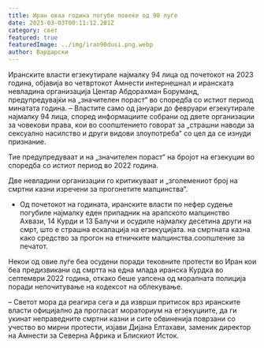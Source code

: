 ```yaml
---
title: Иран оваа година погуби повеќе од 90 луѓе
date: 2023-03-03T00:11:12.281Z
category: свет
featured: true
featuredImage: ../img/iran90dusi.png.webp
author: Вардарски
---
```


Иранските власти егзекутирале најмалку 94 лица од почетокот на 2023 година, објавија во четвртокот Амнести интернешнал и иранската невладина организација Центар Абдорахман Боруманд, предупредувајќи на „значителен пораст“ во споредба со истиот период минатата година.
– Властите само од јануари до февруари егзекутирале најмалку 94 лица, според информациите собрани од двете организации за човекови права, кои во соопштението говорат за „страшни наводи за сексуално насилство и други видови злоупотреба“ со цел да се изнуди признание.

Тие предупредуваат и на „значителен пораст“ на бројот на егзекуции во споредба со истиот период во 2022 година.

Две невладини организации го критикуваат и „зголемениот број на смртни казни изречени за прогонетите малцинства“.

- Од почетокот на годината, иранските власти по нефер судење погубиле најмалку еден припадник на арапското малцинство Ахвази, 14 Курди и 13 Балучи и осудиле најмалку десетина други на смрт, што е страшна ескалација на егзекуцијата. на смртната казна како средство за прогон на етничките малцинства.соопштение за печатот.

Некои од овие луѓе беа осудени поради тековните протести во Иран кои беа предизвикани од смртта на една млада иранска Курдка во септември 2022 година, откако беше уапсена од моралната полиција поради непочитување на кодексот на облекување.

– Светот мора да реагира сега и да изврши притисок врз иранските власти официјално да прогласат мораториум на егзекуциите, да ги укинат неправедните смртни казни и сите обвиненија поврзани со учество во мирни протести, изјави Дијана Елтахави, заменик директор на Амнести за Северна Африка и Блискиот Исток.
